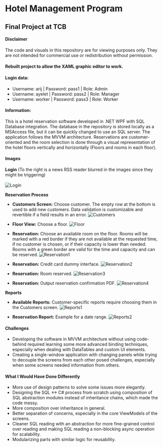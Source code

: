 # Hotel Management Program

## Final Project at TCB

#### Disclaimer

The code and visuals in this repository are for viewing purposes only. They are not intended for commercial use or redistribution without permission.

#### Rebuilt project to allow the XAML graphic editor to work.

#### Login data:
* Username: arij | Password: pass1 | Role: Admin
* Username: ayelet | Password: pass2 | Role: Manager
* Username: worker | Password: pass3 | Role: Worker

#### Information:
This is a hotel reservation software developed in .NET WPF with SQL Database integration. The database in the repository is stored locally as a MSAccess file, but it can be quickly changed to use an SQL server. The application follows the MVVM architecture.
Reservations are customer-oriented and the room selection is done through a visual representation of the hotel floors vertically and horizontally (Floors and rooms in each floor).

#### Images

**Login** (To the right is a news RSS reader blurred in the images since they might be triggering)</br></br>
![Login](Images/Login.jpg)

**Reservation Process**
- **Customers Screen:** Choose customer. The empty row at the bottom is used to add new customers. Data validation is customizable and revertible if a field results in an error.
![Customers](Images/Customers.jpg)

- **Floor View:** Choose a floor.
![Floor](Images/FloorView.jpg)

- **Reservation:** Choose an available room on the floor. Rooms will be marked with a red border if they are not available at the requested time, if no customer is chosen, or if their capacity is lower than needed. Rooms with a green border are valid for the time and capacity and can be reserved.
![Reservation1](Images/Reservation1.jpg)

- **Reservation:** Credit card dummy interface.
![Reservation2](Images/Reservation2.jpg)

- **Reservation:** Room reserved.
![Reservation3](Images/Reservation3.jpg)

- **Reservation:** Output reservation confirmation PDF.
![Reservation4](Images/ReservationForm.jpg)

**Reports**
- **Available Reports:** Customer-specific reports require choosing them in the Customers screen.
![Reports1](Images/Reports.jpg)

- **Reservation Report:** Example for a date range.
![Reports2](Images/ReservationReport.jpg)

#### Challenges
* Developing the software in MVVM architecture without using code-behind required learning some more advanced binding techniques, especially when dealing with DataTables and custom UI elements.
* Creating a single-window application with changing panels while trying to decouple the screens from each other posed challenges, especially when some screens needed information from others.

#### What I Would Have Done Differently
* More use of design patterns to solve some issues more elegantly.
* Designing the SQL <-> C# process from scratch using composition of SQL abstraction modules instead of inheritance chains, which made the code messy.
* More composition over inheritance in general.
* Better separation of concerns, especially in the core ViewModels of the screens.
* Cleaner SQL reading with an abstraction for more fine-grained control over reading and making SQL reading a non-blocking async operation for scalability.
* Modularizing parts with similar logic for reusability.
